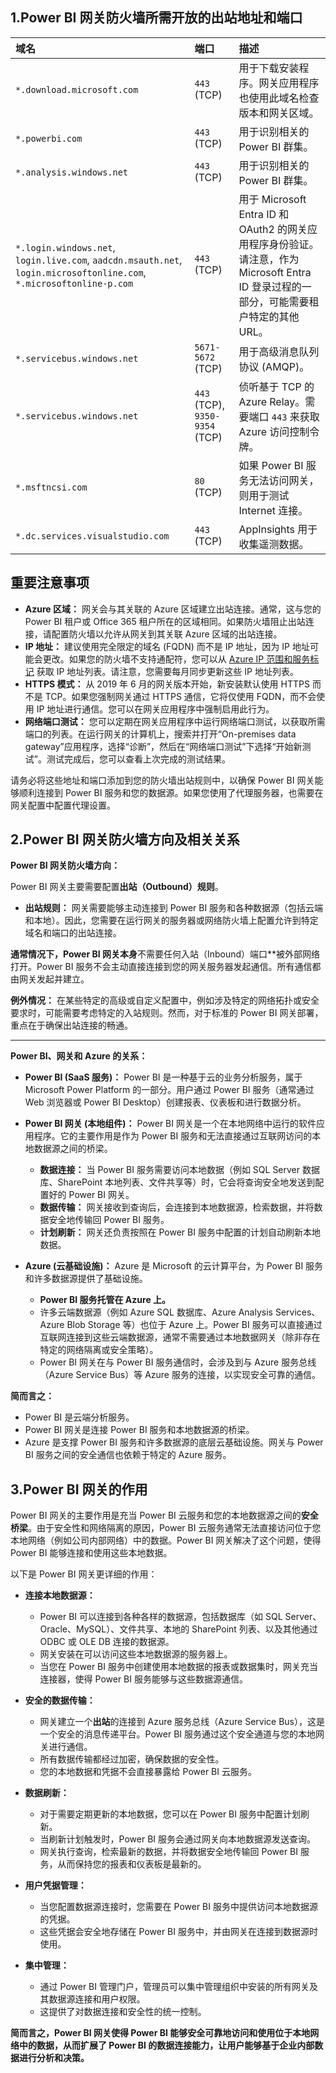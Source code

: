 ## 1.Power BI 网关防火墙所需开放的出站地址和端口

| 域名                                                                                                | 端口          | 描述                                                                                                                                                                                             |
| :-------------------------------------------------------------------------------------------------- | :------------ | :------------------------------------------------------------------------------------------------------------------------------------------------------------------------------------------------- |
| `*.download.microsoft.com`                                                                          | `443` (TCP)   | 用于下载安装程序。网关应用程序也使用此域名检查版本和网关区域。                                                                                                                                     |
| `*.powerbi.com`                                                                                     | `443` (TCP)   | 用于识别相关的 Power BI 群集。                                                                                                                                                                  |
| `*.analysis.windows.net`                                                                            | `443` (TCP)   | 用于识别相关的 Power BI 群集。                                                                                                                                                                  |
| `*.login.windows.net`, `login.live.com`, `aadcdn.msauth.net`, `login.microsoftonline.com`, `*.microsoftonline-p.com` | `443` (TCP)   | 用于 Microsoft Entra ID 和 OAuth2 的网关应用程序身份验证。请注意，作为 Microsoft Entra ID 登录过程的一部分，可能需要租户特定的其他 URL。                                                               |
| `*.servicebus.windows.net`                                                                          | `5671-5672` (TCP) | 用于高级消息队列协议 (AMQP)。                                                                                                                                                                  |
| `*.servicebus.windows.net`                                                                          | `443` (TCP), `9350-9354` (TCP) | 侦听基于 TCP 的 Azure Relay。需要端口 `443` 来获取 Azure 访问控制令牌。                                                                                                                            |
| `*.msftncsi.com`                                                                                    | `80` (TCP)    | 如果 Power BI 服务无法访问网关，则用于测试 Internet 连接。                                                                                                                                         |
| `*.dc.services.visualstudio.com`                                                                    | `443` (TCP)   | AppInsights 用于收集遥测数据。                                                                                                                                                                  |

## 重要注意事项

* **Azure 区域：** 网关会与其关联的 Azure 区域建立出站连接。通常，这与您的 Power BI 租户或 Office 365 租户所在的区域相同。如果防火墙阻止出站连接，请配置防火墙以允许从网关到其关联 Azure 区域的出站连接。
* **IP 地址：** 建议使用完全限定的域名 (FQDN) 而不是 IP 地址，因为 IP 地址可能会更改。如果您的防火墙不支持通配符，您可以从 [Azure IP 范围和服务标记](https://learn.microsoft.com/zh-cn/azure/cloud-services/cloud-services-common-ports#find-the-ip-addresses) 获取 IP 地址列表。请注意，您需要每月同步更新这些 IP 地址列表。
* **HTTPS 模式：** 从 2019 年 6 月的网关版本开始，新安装默认使用 HTTPS 而不是 TCP。如果您强制网关通过 HTTPS 通信，它将仅使用 FQDN，而不会使用 IP 地址进行通信。您可以在网关应用程序中强制启用此行为。
* **网络端口测试：** 您可以定期在网关应用程序中运行网络端口测试，以获取所需端口的列表。在运行网关的计算机上，搜索并打开“On-premises data gateway”应用程序，选择“诊断”，然后在“网络端口测试”下选择“开始新测试”。测试完成后，您可以查看上次完成的测试结果。

请务必将这些地址和端口添加到您的防火墙出站规则中，以确保 Power BI 网关能够顺利连接到 Power BI 服务和您的数据源。如果您使用了代理服务器，也需要在网关配置中配置代理设置。


## 2.Power BI 网关防火墙方向及相关关系

**Power BI 网关防火墙方向：**

Power BI 网关主要需要配置**出站（Outbound）规则**。

* **出站规则：** 网关需要能够主动连接到 Power BI 服务和各种数据源（包括云端和本地）。因此，您需要在运行网关的服务器或网络防火墙上配置允许到特定域名和端口的出站连接。

**通常情况下，Power BI 网关本身**不需要任何入站（Inbound）端口**被外部网络打开。Power BI 服务不会主动直接连接到您的网关服务器发起通信。所有通信都由网关发起并建立。

**例外情况：** 在某些特定的高级或自定义配置中，例如涉及特定的网络拓扑或安全要求时，可能需要考虑特定的入站规则。然而，对于标准的 Power BI 网关部署，重点在于确保出站连接的畅通。

---

**Power BI、网关和 Azure 的关系：**

* **Power BI (SaaS 服务)：** Power BI 是一种基于云的业务分析服务，属于 Microsoft Power Platform 的一部分。用户通过 Power BI 服务（通常通过 Web 浏览器或 Power BI Desktop）创建报表、仪表板和进行数据分析。

* **Power BI 网关 (本地组件)：** Power BI 网关是一个在本地网络中运行的软件应用程序。它的主要作用是作为 Power BI 服务和无法直接通过互联网访问的本地数据源之间的桥梁。

    * **数据连接：** 当 Power BI 服务需要访问本地数据（例如 SQL Server 数据库、SharePoint 本地列表、文件共享等）时，它会将查询安全地发送到配置好的 Power BI 网关。
    * **数据传输：** 网关接收到查询后，会连接到本地数据源，检索数据，并将数据安全地传输回 Power BI 服务。
    * **计划刷新：** 网关还负责按照在 Power BI 服务中配置的计划自动刷新本地数据。

* **Azure (云基础设施)：** Azure 是 Microsoft 的云计算平台，为 Power BI 服务和许多数据源提供了基础设施。

    * **Power BI 服务托管在 Azure 上。**
    * 许多云端数据源（例如 Azure SQL 数据库、Azure Analysis Services、Azure Blob Storage 等）也位于 Azure 上。Power BI 服务可以直接通过互联网连接到这些云端数据源，通常不需要通过本地数据网关（除非存在特定的网络隔离或安全策略）。
    * Power BI 网关在与 Power BI 服务通信时，会涉及到与 Azure 服务总线（Azure Service Bus）等 Azure 服务的连接，以实现安全可靠的通信。

**简而言之：**

* Power BI 是云端分析服务。
* Power BI 网关是连接 Power BI 服务和本地数据源的桥梁。
* Azure 是支撑 Power BI 服务和许多数据源的底层云基础设施。网关与 Power BI 服务之间的安全通信也依赖于特定的 Azure 服务。


## 3.Power BI 网关的作用

Power BI 网关的主要作用是充当 Power BI 云服务和您的本地数据源之间的**安全桥梁**。由于安全性和网络隔离的原因，Power BI 云服务通常无法直接访问位于您本地网络（例如公司内部网络）中的数据。Power BI 网关解决了这个问题，使得 Power BI 能够连接和使用这些本地数据。

以下是 Power BI 网关更详细的作用：

* **连接本地数据源：**
    * Power BI 可以连接到各种各样的数据源，包括数据库（如 SQL Server、Oracle、MySQL）、文件共享、本地的 SharePoint 列表、以及其他通过 ODBC 或 OLE DB 连接的数据源。
    * 网关安装在可以访问这些本地数据源的服务器上。
    * 当您在 Power BI 服务中创建使用本地数据的报表或数据集时，网关充当连接器，使得 Power BI 服务能够与这些数据源通信。

* **安全的数据传输：**
    * 网关建立一个**出站**的连接到 Azure 服务总线（Azure Service Bus），这是一个安全的消息传递平台。Power BI 服务通过这个安全通道与您的本地网关进行通信。
    * 所有数据传输都经过加密，确保数据的安全性。
    * 您的本地数据和凭据不会直接暴露给 Power BI 云服务。

* **数据刷新：**
    * 对于需要定期更新的本地数据，您可以在 Power BI 服务中配置计划刷新。
    * 当刷新计划触发时，Power BI 服务会通过网关向本地数据源发送查询。
    * 网关执行查询，检索最新的数据，并将数据安全地传输回 Power BI 服务，从而保持您的报表和仪表板是最新的。

* **用户凭据管理：**
    * 当您配置数据源连接时，您需要在 Power BI 服务中提供访问本地数据源的凭据。
    * 这些凭据会安全地存储在 Power BI 服务中，并由网关在连接到数据源时使用。

* **集中管理：**
    * 通过 Power BI 管理门户，管理员可以集中管理组织中安装的所有网关及其数据源连接和用户权限。
    * 这提供了对数据连接和安全性的统一控制。

**简而言之，Power BI 网关使得 Power BI 能够安全可靠地访问和使用位于本地网络中的数据，从而扩展了 Power BI 的数据连接能力，让用户能够基于企业内部数据进行分析和决策。**
